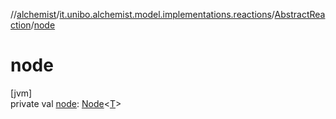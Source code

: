 //[alchemist](../../../index.md)/[it.unibo.alchemist.model.implementations.reactions](../index.md)/[AbstractReaction](index.md)/[node](node.md)

# node

[jvm]\
private val [node](node.md): [Node](../../it.unibo.alchemist.model.interfaces/-node/index.md)<[T](../../it.unibo.alchemist/-supported-incarnations/get.md)>
